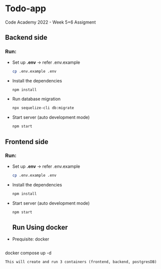 # Todo-app

Code Academy 2022 - Week 5+6 Assigment

## Backend side

### Run:

- Set up **.env** -> refer .env.example

  ```sh
  cp .env.example .env
  ```

- Install the dependencies

  ```sh
  npm install
  ```

- Run database migration

  ```sh
  npx sequelize-cli db:migrate
  ```

- Start server (auto development mode)
  ```sh
  npm start
  ```

## Frontend side

### Run:

- Set up **.env** -> refer .env.example

  ```sh
  cp .env.example .env
  ```

- Install the dependencies

  ```sh
  npm install
  ```

- Start server (auto development mode)
  ```sh
  npm start
  ```
  ## Run Using docker
  
- Prequisite: docker
  ```sh
docker compose up -d
  ```
This will create and run 3 containers (frontend, backend, postgresDB)

